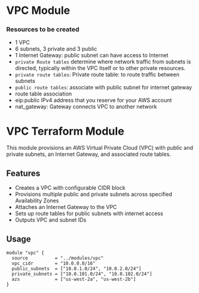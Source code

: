 # VPC Module

### Resources to be created
- 1 VPC
- 6 subnets, 3 private and 3 public
- 1 Internet Gateway: public subnet can have access to Internet
- `private Route tables` determine where network traffic from subnets is directed, typically within the VPC itself or to other private resources.
- `private route tables`: Private route table: to route traffic between subnets
- `public route tables`: associate with public subnet for internet gateway
- route table association
- eip:public IPv4 address that you reserve for your AWS account
- nat_gateway:  Gateway connects VPC to another network



# VPC Terraform Module

This module provisions an AWS Virtual Private Cloud (VPC) with public and private subnets, an Internet Gateway, and associated route tables.

## Features

- Creates a VPC with configurable CIDR block
- Provisions multiple public and private subnets across specified Availability Zones
- Attaches an Internet Gateway to the VPC
- Sets up route tables for public subnets with internet access
- Outputs VPC and subnet IDs

## Usage

```hcl
module "vpc" {
  source          = "../modules/vpc"
  vpc_cidr        = "10.0.0.0/16"
  public_subnets  = ["10.0.1.0/24", "10.0.2.0/24"]
  private_subnets = ["10.0.101.0/24", "10.0.102.0/24"]
  azs             = ["us-west-2a", "us-west-2b"]
}